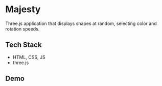 # Majesty 

Three.js application that displays shapes at random, selecting color and rotation speeds.

## Tech Stack

- HTML, CSS, JS
- three.js

## Demo